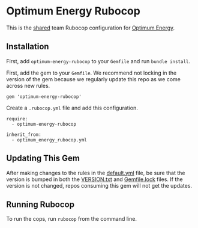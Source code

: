 # Optimum Energy Rubocop

This is the [shared](https://rubocop.readthedocs.io/en/latest/configuration/) team Rubocop
configuration for [Optimum Energy](http://optimumenergyco.com/).

## Installation

First, add `optimum-energy-rubocop` to your `Gemfile` and run `bundle install`.

First, add the gem to your `Gemfile`. We recommend not locking in the version of the gem because we
regularly update this repo as we come across new rules.

```
gem 'optimum-energy-rubocop'
```

Create a `.rubocop.yml` file and add this configuration.

```
require:
  - optimum-energy-rubocop

inherit_from:
  - optimum_energy_rubocop.yml
```

## Updating This Gem

After making changes to the rules in the [default.yml](default.yml) file, be sure that the version
is bumped in both the [VERSION.txt](VERSION.txt) and [Gemfile.lock](Gemfile.lock) files. If the
version is not changed, repos consuming this gem will not get the updates.

## Running Rubocop

To run the cops, run `rubocop` from the command line.
